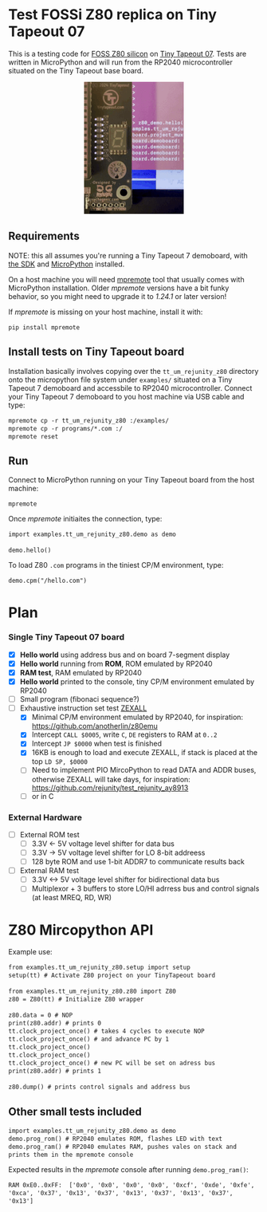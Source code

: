 # Test FOSSi Z80 replica on Tiny Tapeout 07

This is a testing code for [FOSS Z80 silicon](https://github.com/rejunity/z80-open-silicon) on [Tiny Tapeout 07](https://tinytapeout.com/runs/tt07). Tests are written in MicroPython and will run from the RP2040 microcontroller situated on the Tiny Tapeout base board.

<p align="center">
  <img width="200" src="./assets/z80-hello-world.gif"/>
</p>


## Requirements

NOTE: this all assumes you're running a Tiny Tapeout 7 demoboard, with [the SDK](https://github.com/TinyTapeout/tt-micropython-firmware/) and [MicroPython](https://www.micropython.org) installed.

On a host machine you will need [mpremote](https://docs.micropython.org/en/latest/reference/mpremote.html) tool that usually comes with MicroPython installation. Older *mpremote* versions have a bit funky behavior, so you might need to upgrade it to _1.24.1_ or later version!

If *mpremote* is missing on your host machine, install it with:
```
pip install mpremote
```

## Install tests on Tiny Tapeout board
Installation basically involves copying over the `tt_um_rejunity_z80` directory onto the micropython file system under `examples/` situated on a Tiny Tapeout 7 demoboard and accessbile to RP2040 microcontroller. Connect your Tiny Tapeout 7 demoboard to you host machine via USB cable and type:

```
mpremote cp -r tt_um_rejunity_z80 :/examples/
mpremote cp -r programs/*.com :/
mpremote reset
```

## Run

Connect to MicroPython running on your Tiny Tapeout board from the host machine:
```
mpremote
```

Once *mpremote* initiaites the connection, type:
```
import examples.tt_um_rejunity_z80.demo as demo

demo.hello()
```

To load Z80 `.com` programs in the tiniest CP/M environment, type:
```
demo.cpm("/hello.com")
```

# Plan
### Single Tiny Tapeout 07 board
- [x] **Hello world** using address bus and on board 7-segment display
- [x] **Hello world** running from **ROM**, ROM emulated by RP2040
- [x] **RAM test**, RAM emulated by RP2040
- [x] **Hello world** printed to the console, tiny CP/M environment emulated by RP2040
- [ ] Small program (fibonaci sequence?)
- [ ] Exhaustive instruction set test [ZEXALL](https://github.com/agn453/ZEXALL)
  - [x] Minimal CP/M environment emulated by RP2040, for inspiration: https://github.com/anotherlin/z80emu
  - [x] Intercept `CALL $0005`, write `C`, `DE` registers to RAM at `0..2`
  - [x] Intercept `JP $0000` when test is finished
  - [x] 16KB is enough to load and execute ZEXALL, if stack is placed at the top `LD SP, $0000`
  - [ ] Need to implement PIO MircoPython to read DATA and ADDR buses, otherwise ZEXALL will take days, for inspiration: https://github.com/rejunity/test_rejunity_ay8913
  - [ ] or in C

### External Hardware
- [ ] External ROM test
  - [ ] 3.3V <- 5V voltage level shifter for data bus
  - [ ] 3.3V -> 5V voltage level shifter for LO 8-bit addreess
  - [ ] 128 byte ROM and use 1-bit ADDR7 to communicate results back
- [ ] External RAM test
  - [ ] 3.3V <-> 5V voltage level shifter for bidirectional data bus
  - [ ] Multiplexor + 3 buffers to store LO/HI adrress bus and control signals (at least MREQ, RD, WR)

# Z80 Mircopython API

Example use:
```
from examples.tt_um_rejunity_z80.setup import setup
setup(tt) # Activate Z80 project on your TinyTapeout board

from examples.tt_um_rejunity_z80.z80 import Z80
z80 = Z80(tt) # Initialize Z80 wrapper

z80.data = 0 # NOP
print(z80.addr) # prints 0
tt.clock_project_once() # takes 4 cycles to execute NOP
tt.clock_project_once() # and advance PC by 1
tt.clock_project_once()
tt.clock_project_once()
tt.clock_project_once() # new PC will be set on adress bus
print(z80.addr) # prints 1

z80.dump() # prints control signals and address bus
```

## Other small tests included
```
import examples.tt_um_rejunity_z80.demo as demo
demo.prog_rom() # RP2040 emulates ROM, flashes LED with text
demo.prog_ram() # RP2040 emulates RAM, pushes vales on stack and prints them in the mpremote console
```
Expected results in the *mpremote* console after running `demo.prog_ram()`:
```
RAM 0xE0..0xFF:  ['0x0', '0x0', '0x0', '0x0', '0xcf', '0xde', '0xfe', '0xca', '0x37', '0x13', '0x37', '0x13', '0x37', '0x13', '0x37', '0x13']
```

